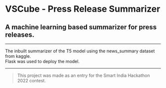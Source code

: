 # VSCube - Press Release Summarizer
## A machine learning based summarizer for press releases.</h>

____

<p> The inbuilt summarizer of the T5 model using the news_summary dataset from kaggle.<br>
Flask was used to deploy the model.
</p>

____
> This project was made as an entry for the Smart India Hackathon 2022 contest.</h>
